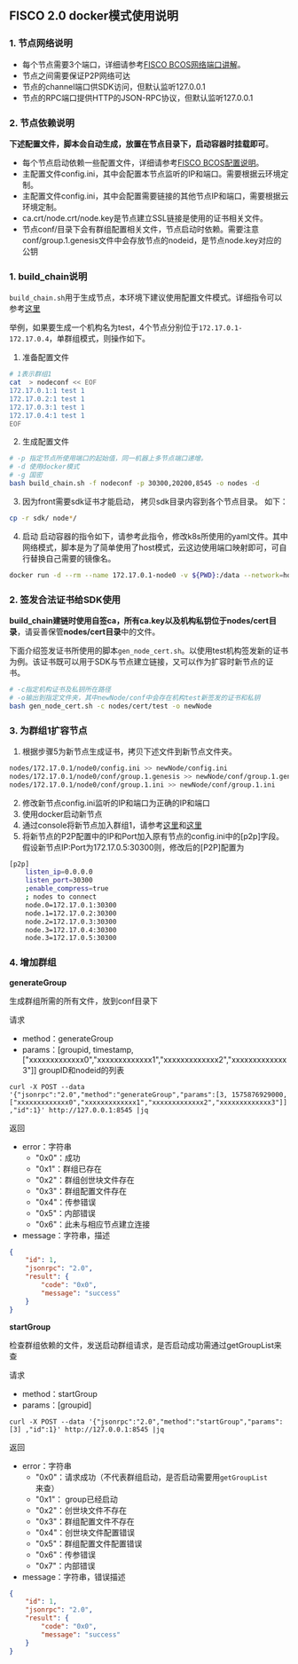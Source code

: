 ## FISCO 2.0 docker模式使用说明

### 1. 节点网络说明

- 每个节点需要3个端口，详细请参考[FISCO BCOS网络端口讲解](https://mp.weixin.qq.com/s/IiHsPlxmvEEBTC84n27I9A)。
- 节点之间需要保证P2P网络可达
- 节点的channel端口供SDK访问，但默认监听127.0.0.1
- 节点的RPC端口提供HTTP的JSON-RPC协议，但默认监听127.0.0.1

### 2. 节点依赖说明

**下述配置文件，脚本会自动生成，放置在节点目录下，启动容器时挂载即可**。

- 每个节点启动依赖一些配置文件，详细请参考[FISCO BCOS配置说明](https://mp.weixin.qq.com/s/3RGTRvheSr5P1nXbmAjl2g)。
- 主配置文件config.ini，其中会配置本节点监听的IP和端口。需要根据云环境定制。
- 主配置文件config.ini，其中会配置需要链接的其他节点IP和端口，需要根据云环境定制。
- ca.crt/node.crt/node.key是节点建立SSL链接是使用的证书相关文件。
- 节点conf/目录下会有群组配置相关文件，节点启动时依赖。需要注意conf/group.1.genesis文件中会存放节点的nodeid，是节点node.key对应的公钥

### 1. build_chain说明
`build_chain.sh`用于生成节点，本环境下建议使用配置文件模式。详细指令可以参考[这里](https://fisco-bcos-documentation.readthedocs.io/zh_CN/latest/docs/manual/build_chain.html)

举例，如果要生成一个机构名为test，4个节点分别位于`172.17.0.1-172.17.0.4`，单群组模式，则操作如下。

1. 准备配置文件

```bash
# 1表示群组1
cat  > nodeconf << EOF
172.17.0.1:1 test 1
172.17.0.2:1 test 1
172.17.0.3:1 test 1
172.17.0.4:1 test 1
EOF
```

2. 生成配置文件

```bash
# -p 指定节点所使用端口的起始值，同一机器上多节点端口递增。
# -d 使用docker模式
# -g 国密
bash build_chain.sh -f nodeconf -p 30300,20200,8545 -o nodes -d
```

3. 因为front需要sdk证书才能启动， 拷贝sdk目录内容到各个节点目录。 如下：
```bash
cp -r sdk/ node*/
```

4. 启动
启动容器的指令如下，请参考此指令，修改k8s所使用的yaml文件。其中网络模式，脚本是为了简单使用了host模式，云这边使用端口映射即可，可自行替换自己需要的镜像名。

```bash
docker run -d --rm --name 172.17.0.1-node0 -v ${PWD}:/data --network=host -w=/data fiscoorg/front:bsn-gm-1.2.3 
```


### 2. 签发合法证书给SDK使用

**build_chain建链时使用自签ca，所有ca.key以及机构私钥位于nodes/cert目录**，请妥善保管**nodes/cert目录**中的文件。

下面介绍签发证书所使用的脚本`gen_node_cert.sh`。以使用test机构签发新的证书为例。该证书既可以用于SDK与节点建立链接，又可以作为扩容时新节点的证书。

```bash
# -c指定机构证书及私钥所在路径
# -o输出到指定文件夹，其中newNode/conf中会存在机构test新签发的证书和私钥
bash gen_node_cert.sh -c nodes/cert/test -o newNode
```

### 3. 为群组1扩容节点

1. 根据步骤5为新节点生成证书，拷贝下述文件到新节点文件夹。

```bash
nodes/172.17.0.1/node0/config.ini >> newNode/config.ini
nodes/172.17.0.1/node0/conf/group.1.genesis >> newNode/conf/group.1.genesis
nodes/172.17.0.1/node0/conf/group.1.ini >> newNode/conf/group.1.ini
```

2. 修改新节点config.ini监听的IP和端口为正确的IP和端口
3. 使用docker启动新节点
4. 通过console将新节点加入群组1，请参考[这里](https://fisco-bcos-documentation.readthedocs.io/zh_CN/latest/docs/manual/console.html#addsealer)和[这里](https://fisco-bcos-documentation.readthedocs.io/zh_CN/latest/docs/manual/node_management.html#id7)
5. 将新节点的P2P配置中的IP和Port加入原有节点的config.ini中的[p2p]字段。假设新节点IP:Port为172.17.0.5:30300则，修改后的[P2P]配置为
```bash
[p2p]
    listen_ip=0.0.0.0
    listen_port=30300
    ;enable_compress=true
    ; nodes to connect
    node.0=172.17.0.1:30300
    node.1=172.17.0.2:30300
    node.2=172.17.0.3:30300
    node.3=172.17.0.4:30300
    node.3=172.17.0.5:30300
```

### 4. 增加群组

**generateGroup**

生成群组所需的所有文件，放到conf目录下

请求

* method：generateGroup
* params：[groupid, timestamp, ["xxxxxxxxxxxxx0","xxxxxxxxxxxxx1","xxxxxxxxxxxxx2","xxxxxxxxxxxxx3"]]   groupID和nodeid的列表

``` shell
curl -X POST --data '{"jsonrpc":"2.0","method":"generateGroup","params":[3, 1575876929000, ["xxxxxxxxxxxxx0","xxxxxxxxxxxxx1","xxxxxxxxxxxxx2","xxxxxxxxxxxxx3"]] ,"id":1}' http://127.0.0.1:8545 |jq
```

返回

* error：字符串
  * "0x0"：成功
  * "0x1"：群组已存在
  * "0x2"：群组创世块文件存在
  * "0x3"：群组配置文件存在
  * "0x4"：传参错误
  * "0x5"：内部错误
  * "0x6"：此未与相应节点建立连接
* message：字符串，描述

``` json
{
    "id": 1, 
    "jsonrpc": "2.0", 
    "result": {
        "code": "0x0",
        "message": "success"       
    }
}
```

**startGroup**

检查群组依赖的文件，发送启动群组请求，是否启动成功需通过getGroupList来查

请求

- method：startGroup
- params：[groupid]   

```shell
curl -X POST --data '{"jsonrpc":"2.0","method":"startGroup","params":[3] ,"id":1}' http://127.0.0.1:8545 |jq
```

返回

- error：字符串
  - "0x0"：请求成功（不代表群组启动，是否启动需要用`getGroupList`来查）
  - "0x1"： group已经启动
  - "0x2"：创世块文件不存在
  - "0x3"：群组配置文件不存在
  - "0x4"：创世块文件配置错误
  - "0x5"：群组配置文件配置错误
  - "0x6"：传参错误
  - "0x7"：内部错误
- message：字符串，错误描述

```json
{
    "id": 1, 
    "jsonrpc": "2.0", 
    "result": {
        "code": "0x0",
        "message": "success"       
    }
}
```
